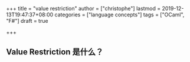 +++
title = "value restriction"
author = ["christophe"]
lastmod = 2019-12-13T19:47:37+08:00
categories = ["language concepts"]
tags = ["OCaml", "F#"]
draft = true

+++

## Value Restriction 是什么？

